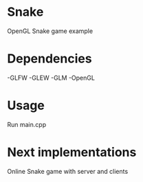 # Snake
OpenGL Snake game example

# Dependencies
-GLFW
-GLEW
-GLM
-OpenGL

# Usage
Run main.cpp

# Next implementations
Online Snake game with server and clients
